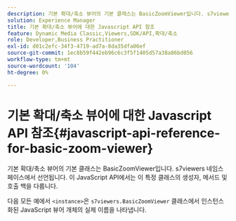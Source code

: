 ```yaml
---
description: 기본 확대/축소 뷰어의 기본 클래스는 BasicZoomViewer입니다. s7viewers 네임스페이스에서 선언됩니다. 이 JavaScript API에서는 이 특정 클래스의 생성자, 메서드 및 호출 백을 다룹니다.
solution: Experience Manager
title: 기본 확대/축소 뷰어에 대한 Javascript API 참조
feature: Dynamic Media Classic,Viewers,SDK/API,확대/축소
role: Developer,Business Practitioner
exl-id: d01c2efc-34f3-4719-ad7a-8da35dfa06ef
source-git-commit: 1ec8b59f442eb96c6c3f5f1405d57a38a86bd056
workflow-type: tm+mt
source-wordcount: '104'
ht-degree: 0%

---
```


# 기본 확대/축소 뷰어에 대한 Javascript API 참조{#javascript-api-reference-for-basic-zoom-viewer}

기본 확대/축소 뷰어의 기본 클래스는 BasicZoomViewer입니다. s7viewers 네임스페이스에서 선언됩니다. 이 JavaScript API에서는 이 특정 클래스의 생성자, 메서드 및 호출 백을 다룹니다.

다음 모든 예에서 `<instance>`은 `s7viewers.BasicZoomViewer` 클래스에서 인스턴스화된 JavaScript 뷰어 개체의 실제 이름을 나타냅니다.
